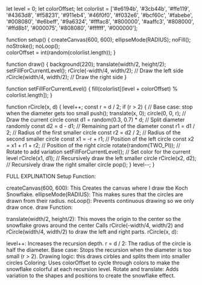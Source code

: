let level = 0;
let colorOffset;
let colorlist = ['#e6194b', '#3cb44b', '#ffe119', '#4363d8', '#f58231', '#911eb4', '#46f0f0', '#f032e6', '#bcf60c', '#fabebe', '#008080', '#e6beff', '#9a6324', '#fffac8', '#800000', '#aaffc3', '#808000', '#ffd8b1', '#000075', '#808080', '#ffffff', '#000000'];

function setup() {
  createCanvas(600, 600);
  ellipseMode(RADIUS);
  noFill();
  noStroke();
  noLoop();  
  colorOffset = int(random(colorlist.length));
}

function draw() {
  background(220);
  translate(width/2, height/2);
  setFillForCurrentLevel();
  rCircle(-width/4, width/2);  // Draw the left side
  rCircle(width/4, width/2);   // Draw the right side
}

function setFillForCurrentLevel() {
  fill(colorlist[(level + colorOffset) % colorlist.length]);
}

function rCircle(x, d) {
  level++;
  const r = d / 2;
  if (r > 2) {  // Base case: stop when the diameter gets too small
    push();
    translate(x, 0);
    circle(0, 0, r);  // Draw the current circle
    const d1 = random(0.3, 0.7) * d;  // Split diameter randomly
    const d2 = d - d1;  // Remaining part of the diameter
    const r1 = d1 / 2;  // Radius of the first smaller circle
    const r2 = d2 / 2;  // Radius of the second smaller circle
    const x1 = -r + r1;  // Position of the left circle
    const x2 = x1 + r1 + r2;  // Position of the right circle
    rotate(random(TWO_PI));  // Rotate to add variation
    setFillForCurrentLevel();  // Set color for the current level
    rCircle(x1, d1);  // Recursively draw the left smaller circle
    rCircle(x2, d2);  // Recursively draw the right smaller circle
    pop();
  }
  level--;
}




FULL EXPLINATION
Setup Function:

createCanvas(600, 600): This Creates the canvas where I draw tbe Koch Snowflake. 
ellipseMode(RADIUS): This makes sures that the circles are drawn from their radius.
noLoop(): Prevents continuous drawing so we only draw once.
draw Function:

translate(width/2, height/2): This moves the origin to the center so the snowflake grows around the center
Calls rCircle(-width/4, width/2) and rCircle(width/4, width/2) to draw the left and right parts.
rCircle(x, d):

level++: Increases the recursion depth.
r = d / 2: The radius of the circle is half the diameter.
Base case: Stops the recursion when the diameter is too small (r > 2).
Drawing logic: this draws cirbles and splits them into smaller circles
Coloring: Uses colorOffset to cycle through colors to make the snowflake colorful at each recursion level.
Rotate and translate: Adds variation to the shapes and positions to create the snowflake effect.
